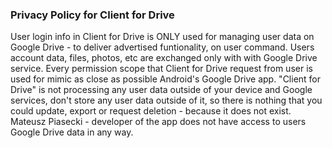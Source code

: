 ### Privacy Policy for Client for Drive
User login info in Client for Drive is ONLY used for managing user data on Google Drive - to deliver advertised funtionality, on user command. Users account data, files, photos, etc are exchanged only with with Google Drive service. Every permission scope that Client for Drive request from user is used for mimic as close as possible Android's Google Drive app. "Client for Drive" is not processing any user data outside of your device and Google services, don't store any user data outside of it, so there is nothing that you could update, export or request deletion - because it does not exist. Mateusz Piasecki - developer of the app does not have access to users Google Drive data in any way.